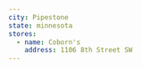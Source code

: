 ```yaml
---
city: Pipestone
state: minnesota
stores:
  - name: Coborn's
    address: 1106 8th Street SW
---
```


